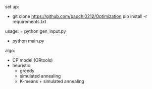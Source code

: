 set up:
  - git clone https://github.com/baochi0212/Optimization
    pip install -r requirements.txt
  
  
  
usage:
 =   python gen_input.py
 -   python main.py
  
  
algo:
  -  CP model (ORtools)
  -  heuristic:
     -  greedy
     -  simulated annealing
     -  K-means + simulated annealing
